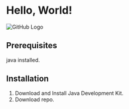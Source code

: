 # Hello, World! 
![GitHub Logo](/Users/d-pop/Pictures/BA.png)

## Prerequisites
java installed.

## Installation
1. Download and Install Java Development Kit.
1. Download repo.
